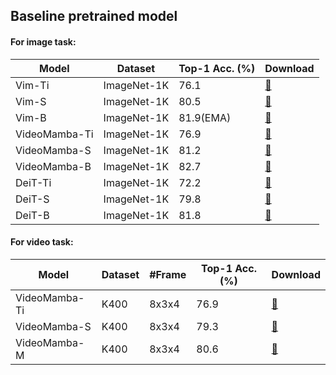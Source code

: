 ## Baseline pretrained model 

#### For image task:
| Model    | Dataset| Top-1 Acc. (%)  | Download  |
| -------- | ------------ | ------------  | -------- |
| Vim-Ti | ImageNet-1K | 76.1 |[🔗 ](https://huggingface.co/hustvl/Vim-tiny-midclstok)|
| Vim-S | ImageNet-1K | 80.5 |[🔗 ]( https://huggingface.co/hustvl/Vim-small-midclstok)|
| Vim-B | ImageNet-1K | 81.9(EMA) |[🔗 ](https://huggingface.co/hustvl/Vim-base-midclstok)|
| VideoMamba-Ti| ImageNet-1K | 76.9 |[🔗 ](https://huggingface.co/OpenGVLab/VideoMamba/blob/main/videomamba_t16_in1k_res224.pth)|
| VideoMamba-S| ImageNet-1K | 81.2 |[🔗 ](https://huggingface.co/OpenGVLab/VideoMamba/blob/main/videomamba_s16_in1k_res224.pth)|
| VideoMamba-B| ImageNet-1K | 82.7 |[🔗 ](https://huggingface.co/OpenGVLab/VideoMamba/blob/main/videomamba_b16_in1k_res224.pth)|
| DeiT-Ti | ImageNet-1K | 72.2 | [🔗 ](https://dl.fbaipublicfiles.com/deit/deit_tiny_patch16_224-a1311bcf.pth) |
| DeiT-S | ImageNet-1K | 79.8 |[🔗 ]( https://dl.fbaipublicfiles.com/deit/deit_small_patch16_224-cd65a155.pth)|
| DeiT-B | ImageNet-1K | 81.8 |[🔗 ](https://dl.fbaipublicfiles.com/deit/deit_base_patch16_224-b5f2ef4d.pth)|


#### For video task:
| Model    | Dataset|#Frame| Top-1 Acc. (%)  | Download |
| -------- | ------------ | ------------  | -------- | -------- |
| VideoMamba-Ti| K400 |8x3x4   | 76.9 |[ 🔗](https://huggingface.co/OpenGVLab/VideoMamba/blob/main/videomamba_t16_in1k_res224.pth)|
| VideoMamba-S| K400 | 8x3x4   | 79.3 |[ 🔗](https://huggingface.co/OpenGVLab/VideoMamba/blob/main/videomamba_s16_in1k_res224.pth)|
| VideoMamba-M| K400 | 8x3x4   | 80.6 |[ 🔗](https://huggingface.co/OpenGVLab/VideoMamba/blob/main/videomamba_b16_in1k_res224.pth)|